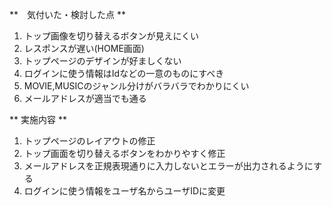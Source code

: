 **　気付いた・検討した点 **
1. トップ画像を切り替えるボタンが見えにくい
2. レスポンスが遅い(HOME画面)
3. トップページのデザインが好ましくない
4. ログインに使う情報はIdなどの一意のものにすべき
5. MOVIE,MUSICのジャンル分けがバラバラでわかりにくい
6. メールアドレスが適当でも通る

** 実施内容 **
1. トップページのレイアウトの修正
2. トップ画面を切り替えるボタンをわかりやすく修正
2. メールアドレスを正規表現通りに入力しないとエラーが出力されるようにする
3. ログインに使う情報をユーザ名からユーザIDに変更
